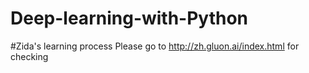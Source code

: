 # Deep-learning-with-Python
#Zida's learning process
Please go to http://zh.gluon.ai/index.html for checking
